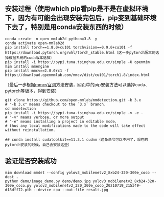 ## 安装过程（使用which pip看pip是不是在虚拟环境下，因为有可能会出现安装完包后，pip变到基础环境下去了，特别是用conda安装东西的时候）
```
conda create -n open-mmlab2d python=3.8 -y
conda activate open-mmlab2d
pip install torch==1.8.0+cu101 torchvision==0.9.0+cu101 -f https://download.pytorch.org/whl/torch_stable.html（这一步pytorch版本的选择根据系统的cuda版本选择）
pip install -i https://pypi.tuna.tsinghua.edu.cn/simple -U openmim
mim install mmengine
pip install mmcv==2.0.0rc1 -f https://download.openmmlab.com/mmcv/dist/cu101/torch1.8/index.html
```
（最后一步根据[mmcv官网](https://mmcv.readthedocs.io/en/2.x/get_started/installation.html#install-mmcv)方法安装，网页中的pip安装方法可以选择cuda、pytorch等版本，得到安装）

```
git clone https://github.com/open-mmlab/mmdetection.git -b 3.x
# "-b 3.x" means checkout to the `3.x` branch.
cd mmdetection
pip install -i https://pypi.tuna.tsinghua.edu.cn/simple -v -e .
# "-v" means verbose, or more output
# "-e" means installing a project in editable mode,
# thus any local modifications made to the code will take effect without reinstallation.

## conda install cudatoolkit==11.3.1 cudnn（这条命令可以不用了，现在的pytorch安装的时候，自己会安装这些）
```
## 验证是否安装成功
```
mim download mmdet --config yolov3_mobilenetv2_8xb24-320-300e_coco --dest .
python demo/image_demo.py demo/demo.jpg yolov3_mobilenetv2_8xb24-320-300e_coco.py yolov3_mobilenetv2_320_300e_coco_20210719_215349-d18dff72.pth --device cpu --out-file result.jpg
```
